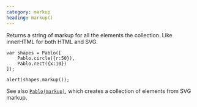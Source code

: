 ```yaml
---
category: markup
heading: markup()
---
```


Returns a string of markup for all the elements the collection. Like innerHTML for both HTML and SVG.

    var shapes = Pablo([
        Pablo.circle({r:50}),
        Pablo.rect({x:10})
    ]);

    alert(shapes.markup());


See also [`Pablo(markup)`](/api/pablo/#pablo-06), which creates a collection of elements from SVG markup.
